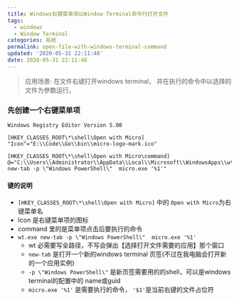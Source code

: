 ```yaml
---
title: Windows右键菜单添以Window Terminal命令行打开文件
tags:
  - windows
  - Window Terminal
categories: 系统
permalink: open-file-with-windows-terminal-command
updated: '2020-05-31 22:11:48'
date: 2020-05-31 22:11:48
---
```


>应用场景: 在文件右键打开windows terminal， 并在执行的命令中以选择的文件为参数运行。 

### 先创建一个右键菜单项
```
Windows Registry Editor Version 5.00

[HKEY_CLASSES_ROOT\*\shell\Open with Micro]
"Icon"="E:\\Code\\Go\\bin\\micro-logo-mark.ico"

[HKEY_CLASSES_ROOT\*\shell\Open with Micro\command]
@="C:\\Users\\Administrator\\AppData\\Local\\Microsoft\\WindowsApps\\wt.exe new-tab -p \"Windows PowerShell\"  micro.exe '%1'"

```
#### 键的说明
- `[HKEY_CLASSES_ROOT\*\shell\Open with Micro]` 中的 `Open with Micro`为右键菜单名
- Icon 是右键菜单项的图标
- command 里的是菜单项点击后要执行的命令
- `wt.exe new-tab -p \"Windows PowerShell\"  micro.exe '%1'` 
  - wt 必需要写全路径，不写会弹出【选择打开文件需要的应用】那个窗口
  - `new-tab` 是打开一个新的windows terminal 页签(不过在我电脑会打开新的一个应用实例)
  - `-p \"Windows PowerShell\"` 是新页签需要用的的shell，可以是windows terminal的配置中的 name或guid
  - `micro.exe '%1'` 是需要执行的命令， `'$1'`是当前右键的文件占位符
  
